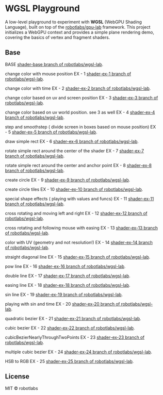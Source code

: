 # WGSL Playground

A low-level playground to experiment with **WGSL** (WebGPU Shading Language), built on top of the [robotlabs/gpu-lab](https://github.com/robotlabs/gpu-lab) framework. This project initializes a WebGPU context and provides a simple plane rendering demo, covering the basics of vertex and fragment shaders.

## Base

BASE [shader-base branch of robotlabs/wgsl-lab](https://github.com/robotlabs/wgsl-lab/tree/shader-base).

change color with mouse position
EX - 1 [shader-ex-1 branch of robotlabs/wgsl-lab](https://github.com/robotlabs/wgsl-lab/tree/shader-ex-1).

change color with time
EX - 2 [shader-ex-2 branch of robotlabs/wgsl-lab](https://github.com/robotlabs/wgsl-lab/tree/shader-ex-2).

change color based on uv and screen position
EX - 3 [shader-ex-3 branch of robotlabs/wgsl-lab](https://github.com/robotlabs/wgsl-lab/tree/shader-ex-3).

change color based on uv world position. see 3 as well
EX - 4 [shader-ex-4 branch of robotlabs/wgsl-lab](https://github.com/robotlabs/wgsl-lab/tree/shader-ex-4).

step and smoothstep ( divide screen in boxes based on mouse position)
EX - 5 [shader-ex-5 branch of robotlabs/wgsl-lab](https://github.com/robotlabs/wgsl-lab/tree/shader-ex-5).

draw simple rect
EX - 6 [shader-ex-6 branch of robotlabs/wgsl-lab](https://github.com/robotlabs/wgsl-lab/tree/shader-ex-6).

rotate simple rect around the center of the shader
EX - 7 [shader-ex-7 branch of robotlabs/wgsl-lab](https://github.com/robotlabs/wgsl-lab/tree/shader-ex-7).

rotate simple rect around the center and anchor point
EX - 8 [shader-ex-8 branch of robotlabs/wgsl-lab](https://github.com/robotlabs/wgsl-lab/tree/shader-ex-8).

create circle
EX - 9 [shader-ex-9 branch of robotlabs/wgsl-lab](https://github.com/robotlabs/wgsl-lab/tree/shader-ex-9).

create circle tiles
EX - 10 [shader-ex-10 branch of robotlabs/wgsl-lab](https://github.com/robotlabs/wgsl-lab/tree/shader-ex-10).

special shape effects ( playing with values and funcs)
EX - 11 [shader-ex-11 branch of robotlabs/wgsl-lab](https://github.com/robotlabs/wgsl-lab/tree/shader-ex-11).

cross rotating and moving left and right
EX - 12 [shader-ex-12 branch of robotlabs/wgsl-lab](https://github.com/robotlabs/wgsl-lab/tree/shader-ex-12).

cross rotating and following mouse with easing
EX - 13 [shader-ex-13 branch of robotlabs/wgsl-lab](https://github.com/robotlabs/wgsl-lab/tree/shader-ex-13).

color with UV (geometry and not resolution!)
EX - 14 [shader-ex-14 branch of robotlabs/wgsl-lab](https://github.com/robotlabs/wgsl-lab/tree/shader-ex-14).

straight diagonal line
EX - 15 [shader-ex-15 branch of robotlabs/wgsl-lab](https://github.com/robotlabs/wgsl-lab/tree/shader-ex-15).

pow line
EX - 16 [shader-ex-16 branch of robotlabs/wgsl-lab](https://github.com/robotlabs/wgsl-lab/tree/shader-ex-16).

double line
EX - 17 [shader-ex-17 branch of robotlabs/wgsl-lab](https://github.com/robotlabs/wgsl-lab/tree/shader-ex-17).

easing line
EX - 18 [shader-ex-18 branch of robotlabs/wgsl-lab](https://github.com/robotlabs/wgsl-lab/tree/shader-ex-18).

sin line
EX - 19 [shader-ex-19 branch of robotlabs/wgsl-lab](https://github.com/robotlabs/wgsl-lab/tree/shader-ex-19).

playing with sin and time
EX - 20 [shader-ex-20 branch of robotlabs/wgsl-lab](https://github.com/robotlabs/wgsl-lab/tree/shader-ex-20).

quadratic bezier
EX - 21 [shader-ex-21 branch of robotlabs/wgsl-lab](https://github.com/robotlabs/wgsl-lab/tree/shader-ex-21).

cubic bezier
EX - 22 [shader-ex-22 branch of robotlabs/wgsl-lab](https://github.com/robotlabs/wgsl-lab/tree/shader-ex-22).

cubicBezierNearlyThroughTwoPoints
EX - 23 [shader-ex-23 branch of robotlabs/wgsl-lab](https://github.com/robotlabs/wgsl-lab/tree/shader-ex-23).

multiple cubic bezier
EX - 24 [shader-ex-24 branch of robotlabs/wgsl-lab](https://github.com/robotlabs/wgsl-lab/tree/shader-ex-24).

HSB to RGB
EX - 25 [shader-ex-25 branch of robotlabs/wgsl-lab](https://github.com/robotlabs/wgsl-lab/tree/shader-ex-25).

## License

MIT © robotlabs
